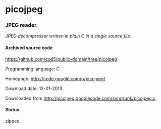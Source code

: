 # picojpeg #

### JPEG reader. ###

*JPEG decompressor written in plain C in a single source file.*

#### Archived source code ####
https://github.com/cod5/public-domain/tree/picojpeg

Programming language: C

Homepage: http://code.google.com/p/picojpeg/

Download date: 13-01-2013

Downloaded from http://picojpeg.googlecode.com/svn/trunk/picojpeg.c

#### Status ####
zipped.

